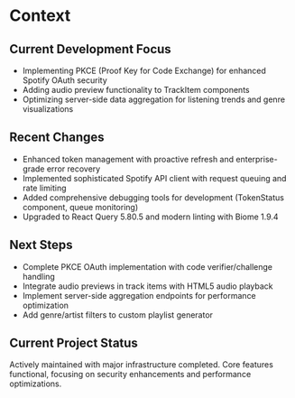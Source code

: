 # Context

## Current Development Focus

- Implementing PKCE (Proof Key for Code Exchange) for enhanced Spotify OAuth security
- Adding audio preview functionality to TrackItem components
- Optimizing server-side data aggregation for listening trends and genre visualizations

## Recent Changes

- Enhanced token management with proactive refresh and enterprise-grade error recovery
- Implemented sophisticated Spotify API client with request queuing and rate limiting
- Added comprehensive debugging tools for development (TokenStatus component, queue monitoring)
- Upgraded to React Query 5.80.5 and modern linting with Biome 1.9.4

## Next Steps

- Complete PKCE OAuth implementation with code verifier/challenge handling
- Integrate audio previews in track items with HTML5 audio playback
- Implement server-side aggregation endpoints for performance optimization
- Add genre/artist filters to custom playlist generator

## Current Project Status

Actively maintained with major infrastructure completed. Core features functional, focusing on security enhancements and performance optimizations.
